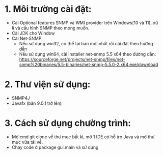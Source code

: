 # 1. Môi trường cài đặt:
- Cài Optional features SNMP và WMI provider trên Windows(10 và 11), xử lí và cấu hình SNMP theo mong muốn.
- Cài JDK cho Window
- Cài Net-SNMP
  + Nếu sử dụng win32, có thể tải bản mới nhất rồi cài đặt theo hướng dẫn
  + Nếu sử dụng win64, cài installer net-snmp 5.5 x64 theo đường dẫn: https://sourceforge.net/projects/net-snmp/files/net-snmp%20binaries/5.5-binaries/net-snmp-5.5.0-2.x64.exe/download

# 2. Thư viện sử dụng:
- SNMP4J
- Javafx (bản 9.0.1 trở lên)

# 3. Cách sử dụng chường trình:
- Mở cmd git clone về thư mục bất kì, mở 1 IDE có hỗ trợ Java và mở thư mục vừa tải về.
- Chạy code ở package gui.main và sử dụng

